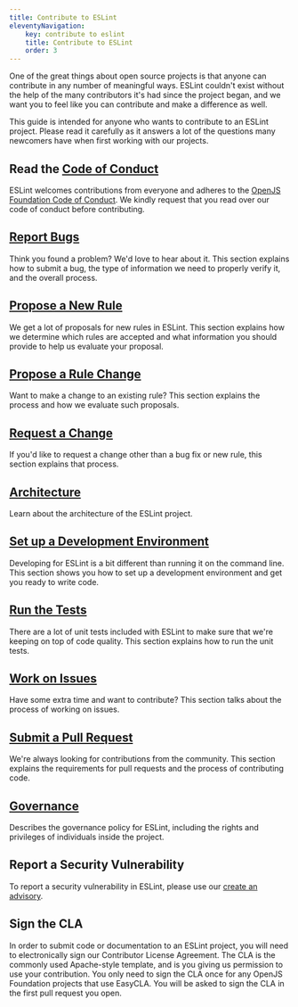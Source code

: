 ```yaml
---
title: Contribute to ESLint
eleventyNavigation:
    key: contribute to eslint
    title: Contribute to ESLint
    order: 3
---
```


One of the great things about open source projects is that anyone can contribute in any number of meaningful ways. ESLint couldn't exist without the help of the many contributors it's had since the project began, and we want you to feel like you can contribute and make a difference as well.

This guide is intended for anyone who wants to contribute to an ESLint project. Please read it carefully as it answers a lot of the questions many newcomers have when first working with our projects.

## Read the [Code of Conduct](https://eslint.org/conduct)

ESLint welcomes contributions from everyone and adheres to the [OpenJS Foundation Code of Conduct](https://eslint.org/conduct). We kindly request that you read over our code of conduct before contributing.

## [Report Bugs](report-bugs)

Think you found a problem? We'd love to hear about it. This section explains how to submit a bug, the type of information we need to properly verify it, and the overall process.

## [Propose a New Rule](propose-new-rule)

We get a lot of proposals for new rules in ESLint. This section explains how we determine which rules are accepted and what information you should provide to help us evaluate your proposal.

## [Propose a Rule Change](propose-rule-change)

Want to make a change to an existing rule? This section explains the process and how we evaluate such proposals.

## [Request a Change](request-change)

If you'd like to request a change other than a bug fix or new rule, this section explains that process.

## [Architecture](architecture)

Learn about the architecture of the ESLint project.

## [Set up a Development Environment](development-environment)

Developing for ESLint is a bit different than running it on the command line. This section shows you how to set up a development environment and get you ready to write code.

## [Run the Tests](tests)

There are a lot of unit tests included with ESLint to make sure that we're keeping on top of code quality. This section explains how to run the unit tests.

## [Work on Issues](work-on-issue)

Have some extra time and want to contribute? This section talks about the process of working on issues.

## [Submit a Pull Request](pull-requests)

We're always looking for contributions from the community. This section explains the requirements for pull requests and the process of contributing code.

## [Governance](governance)

Describes the governance policy for ESLint, including the rights and privileges of individuals inside the project.

## Report a Security Vulnerability

To report a security vulnerability in ESLint, please use our [create an advisory](https://github.com/eslint/eslint/security/advisories/new).

## Sign the CLA

In order to submit code or documentation to an ESLint project, you will need to electronically sign our Contributor License Agreement. The CLA is the commonly used Apache-style template, and is you giving us permission to use your contribution. You only need to sign the CLA once for any OpenJS Foundation projects that use EasyCLA. You will be asked to sign the CLA in the first pull request you open.
